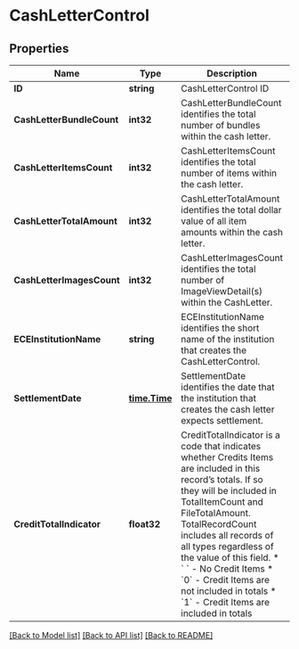 # CashLetterControl

## Properties

Name | Type | Description | Notes
------------ | ------------- | ------------- | -------------
**ID** | **string** | CashLetterControl ID | [optional] 
**CashLetterBundleCount** | **int32** | CashLetterBundleCount identifies the total number of bundles within the cash letter. | [optional] 
**CashLetterItemsCount** | **int32** | CashLetterItemsCount identifies the total number of items within the cash letter. | 
**CashLetterTotalAmount** | **int32** | CashLetterTotalAmount identifies the total dollar value of all item amounts within the cash letter. | 
**CashLetterImagesCount** | **int32** | CashLetterImagesCount identifies the total number of ImageViewDetail(s) within the CashLetter. | [optional] 
**ECEInstitutionName** | **string** | ECEInstitutionName identifies the short name of the institution that creates the CashLetterControl. | [optional] 
**SettlementDate** | [**time.Time**](time.Time.md) | SettlementDate identifies the date that the institution that creates the cash letter expects settlement. | 
**CreditTotalIndicator** | **float32** | CreditTotalIndicator is a code that indicates whether Credits Items are included in this record’s totals. If so they will be included in TotalItemCount and FileTotalAmount. TotalRecordCount includes all records of all types regardless of the value of this field. * &#x60; &#x60; - No Credit Items * &#x60;0&#x60; - Credit Items are not included in totals * &#x60;1&#x60; - Credit Items are included in totals  | [optional] 

[[Back to Model list]](../README.md#documentation-for-models) [[Back to API list]](../README.md#documentation-for-api-endpoints) [[Back to README]](../README.md)


